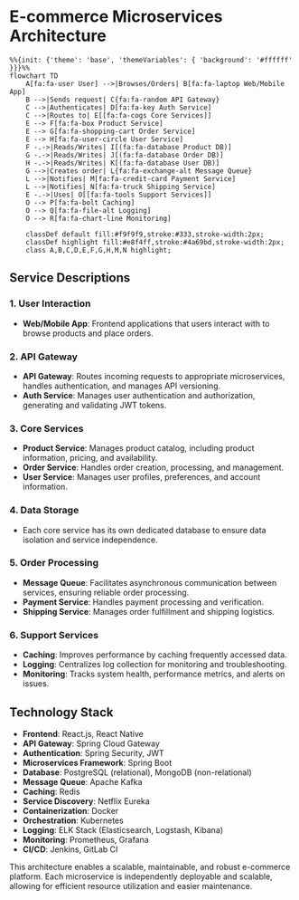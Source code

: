 # E-commerce Microservices Architecture

```mermaid
%%{init: {'theme': 'base', 'themeVariables': { 'background': '#ffffff' }}}%%
flowchart TD
    A[fa:fa-user User] -->|Browses/Orders| B[fa:fa-laptop Web/Mobile App]
    B -->|Sends request| C{fa:fa-random API Gateway}
    C -->|Authenticates| D[fa:fa-key Auth Service]
    C -->|Routes to| E[[fa:fa-cogs Core Services]]
    E --> F[fa:fa-box Product Service]
    E --> G[fa:fa-shopping-cart Order Service]
    E --> H[fa:fa-user-circle User Service]
    F -.->|Reads/Writes| I[(fa:fa-database Product DB)]
    G -.->|Reads/Writes| J[(fa:fa-database Order DB)]
    H -.->|Reads/Writes| K[(fa:fa-database User DB)]
    G -->|Creates order| L{fa:fa-exchange-alt Message Queue}
    L -->|Notifies| M[fa:fa-credit-card Payment Service]
    L -->|Notifies| N[fa:fa-truck Shipping Service]
    E -.->|Uses| O[[fa:fa-tools Support Services]]
    O --> P[fa:fa-bolt Caching]
    O --> Q[fa:fa-file-alt Logging]
    O --> R[fa:fa-chart-line Monitoring]

    classDef default fill:#f9f9f9,stroke:#333,stroke-width:2px;
    classDef highlight fill:#e8f4ff,stroke:#4a69bd,stroke-width:2px;
    class A,B,C,D,E,F,G,H,M,N highlight;
```

## Service Descriptions

### 1. User Interaction
- **Web/Mobile App**: Frontend applications that users interact with to browse products and place orders.

### 2. API Gateway
- **API Gateway**: Routes incoming requests to appropriate microservices, handles authentication, and manages API versioning.
- **Auth Service**: Manages user authentication and authorization, generating and validating JWT tokens.

### 3. Core Services
- **Product Service**: Manages product catalog, including product information, pricing, and availability.
- **Order Service**: Handles order creation, processing, and management.
- **User Service**: Manages user profiles, preferences, and account information.

### 4. Data Storage
- Each core service has its own dedicated database to ensure data isolation and service independence.

### 5. Order Processing
- **Message Queue**: Facilitates asynchronous communication between services, ensuring reliable order processing.
- **Payment Service**: Handles payment processing and verification.
- **Shipping Service**: Manages order fulfillment and shipping logistics.

### 6. Support Services
- **Caching**: Improves performance by caching frequently accessed data.
- **Logging**: Centralizes log collection for monitoring and troubleshooting.
- **Monitoring**: Tracks system health, performance metrics, and alerts on issues.

## Technology Stack

- **Frontend**: React.js, React Native
- **API Gateway**: Spring Cloud Gateway
- **Authentication**: Spring Security, JWT
- **Microservices Framework**: Spring Boot
- **Database**: PostgreSQL (relational), MongoDB (non-relational)
- **Message Queue**: Apache Kafka
- **Caching**: Redis
- **Service Discovery**: Netflix Eureka
- **Containerization**: Docker
- **Orchestration**: Kubernetes
- **Logging**: ELK Stack (Elasticsearch, Logstash, Kibana)
- **Monitoring**: Prometheus, Grafana
- **CI/CD**: Jenkins, GitLab CI

This architecture enables a scalable, maintainable, and robust e-commerce platform. Each microservice is independently deployable and scalable, allowing for efficient resource utilization and easier maintenance.

